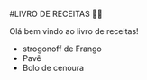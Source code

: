#LIVRO DE RECEITAS :man_cook:

Olá bem vindo ao livro de receitas!

- strogonoff de Frango
- Pavê
- Bolo de cenoura
